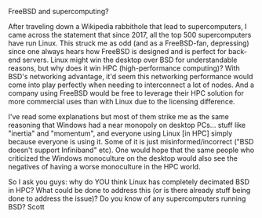 

FreeBSD and supercomputing?

After traveling down a Wikipedia rabbithole that lead to supercomputers, I came across the statement that since 2017, all the top 500 supercomputers have run Linux. This struck me as odd (and as a FreeBSD-fan, depressing) since one always hears how FreeBSD is designed and is perfect for back-end servers. Linux might win the desktop over BSD for understandable reasons, but why does it win HPC (high-performance computing)? With BSD's networking advantage, it'd seem this networking performance would come into play perfectly when needing to interconnect a lot of nodes. And a company using FreeBSD would be free to leverage their HPC solution for more commercial uses than with Linux due to the licensing difference.

I've read some explanations but most of them strike me as the same reasoning that Windows had a near monopoly on desktop PCs... stuff like "inertia" and "momentum", and everyone using Linux [in HPC] simply because everyone is using it.  Some of it is just misinformed/incorrect ("BSD doesn't support Infiniband" etc). One would hope that the same people who criticized the Windows monoculture on the desktop would also see the negatives of having a worse monoculture in the HPC world.

So I ask you guys: why do YOU think Linux has completely decimated BSD in HPC? What could be done to address this (or is there already stuff being done to address the issue)? Do you know of any supercomputers running BSD?
Scott
